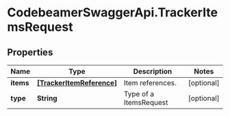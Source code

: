 # CodebeamerSwaggerApi.TrackerItemsRequest

## Properties
Name | Type | Description | Notes
------------ | ------------- | ------------- | -------------
**items** | [**[TrackerItemReference]**](TrackerItemReference.md) | Item references. | [optional] 
**type** | **String** | Type of a ItemsRequest | [optional] 
